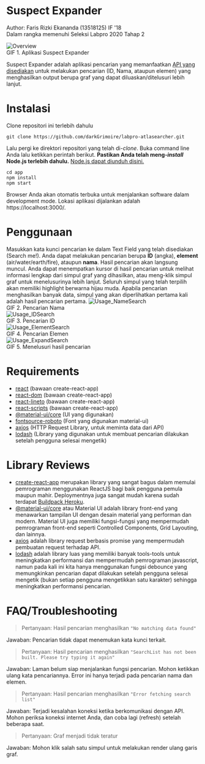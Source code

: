# Suspect Expander
Author: Faris Rizki Ekananda (13518125) IF '18  
Dalam rangka memenuhi Seleksi Labpro 2020 Tahap 2  

![Overview](asset/overview.gif)  
GIF 1. Aplikasi Suspect Expander

Suspect Expander adalah aplikasi pencarian yang memanfaatkan [API yang disediakan](https://avatar.labpro.dev/) untuk melakukan pencarian (ID, Nama, ataupun elemen) yang menghasilkan output berupa graf yang dapat diluaskan/ditelusuri lebih lanjut.

# Instalasi
Clone repositori ini terlebih dahulu
```
git clone https://github.com/darkGrimoire/labpro-atlasearcher.git

```
Lalu pergi ke direktori repositori yang telah di-*clone*. Buka command line Anda lalu ketikkan perintah berikut. **Pastikan Anda telah meng-*install* Node.js terlebih dahulu.** [Node.js dapat diunduh disini.](https://nodejs.org/en/download/)
```
cd app
npm install
npm start
```
Browser Anda akan otomatis terbuka untuk menjalankan software dalam development mode. Lokasi aplikasi dijalankan adalah https://localhost:3000/.

# Penggunaan
Masukkan kata kunci pencarian ke dalam Text Field yang telah disediakan (Search me!). Anda dapat melakukan pencarian berupa **ID** (angka), **element** (air/water/earth/fire), ataupun **nama**. Hasil pencarian akan langsung muncul. Anda dapat menempatkan kursor di hasil pencarian untuk melihat informasi lengkap dari simpul graf yang dihasilkan, atau meng-klik simpul graf untuk menelusurinya lebih lanjut. Seluruh simpul yang telah terpilih akan memiliki highlight berwarna hijau muda. Apabila pencarian menghasilkan banyak data, simpul yang akan diperlihatkan pertama kali adalah hasil pencarian pertama.
![Usage_NameSearch](asset/usage_name.gif)  
GIF 2. Pencarian Nama  
![Usage_IDSearch](asset/usage_id.gif)  
GIF 3. Pencarian ID  
![Usage_ElementSearch](asset/usage_element.gif)  
GIF 4. Pencarian Elemen  
![Usage_ExpandSearch](asset/usage_expand.gif)  
GIF 5. Menelusuri hasil pencarian  

# Requirements
- [react](https://create-react-app.dev/) (bawaan create-react-app)
- [react-dom](https://create-react-app.dev/) (bawaan create-react-app)
- [react-lineto](https://create-react-app.dev/) (bawaan create-react-app)
- [react-scripts](https://create-react-app.dev/) (bawaan create-react-app)
- [@material-ui/core](material-ui.com/)  (UI yang digunakan)
- [fontsource-roboto](https://material-ui.com/components/typography/#general) (Font yang digunakan material-ui)  
- [axios](https://github.com/axios/axios) (HTTP Request Library, untuk meminta data dari API)  
- [lodash](https://lodash.com/) (Library yang digunakan untuk membuat pencarian dilakukan setelah pengguna selesai mengetik)

# Library Reviews
- [create-react-app](https://create-react-app.dev/) merupakan library yang sangat bagus dalam memulai pemrograman menggunakan ReactJS bagi baik pengguna pemula maupun mahir. Deploymentnya juga sangat mudah karena sudah terdapat [Buildpack Heroku](https://github.com/mars/create-react-app-buildpack).
- [@material-ui/core](material-ui.com/) atau Material UI adalah library front-end yang menawarkan tampilan UI dengan desain material yang performan dan modern. Material UI juga memiliki fungsi-fungsi yang mempermudah pemrograman front-end seperti Controlled Components, Grid Layouting, dan lainnya.
- [axios](https://github.com/axios/axios) adalah library request berbasis promise yang mempermudah pembuatan request terhadap API.
- [lodash](https://lodash.com/) adalah library luas yang memiliki banyak tools-tools untuk meningkatkan performansi dan mempermudah pemrograman javascript, namun pada kali ini kita hanya menggunakan fungsi debounce yang memungkinkan pencarian dapat dilakukan setelah pengguna selesai mengetik (bukan setiap pengguna mengetikkan satu karakter) sehingga meningkatkan performansi pencarian.

# FAQ/Troubleshooting
>  Pertanyaan: Hasil pencarian menghasilkan `"No matching data found"`  

Jawaban: Pencarian tidak dapat menemukan kata kunci terkait.
>  Pertanyaan: Hasil pencarian menghasilkan `"SearchList has not been built. Please try typing it again"`  

Jawaban: Laman belum siap menjalankan fungsi pencarian. Mohon ketikkan ulang kata pencariannya. Error ini hanya terjadi pada pencarian nama dan elemen.
>  Pertanyaan: Hasil pencarian menghasilkan `"Error fetching search list"`  

Jawaban: Terjadi kesalahan koneksi ketika berkomunikasi dengan API. Mohon periksa koneksi internet Anda, dan coba lagi (refresh) setelah beberapa saat.
>  Pertanyaan: Graf menjadi tidak teratur

Jawaban: Mohon klik salah satu simpul untuk melakukan render ulang garis graf.

